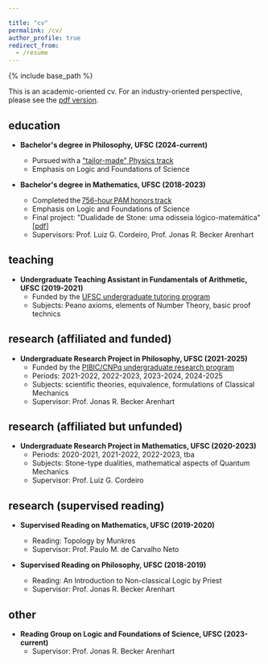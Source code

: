 ```yaml
---

title: "cv"
permalink: /cv/
author_profile: true
redirect_from:
  - /resume
---
```


{% include base_path %}

This is an academic-oriented cv. For an industry-oriented perspective, please see the [pdf version](https://jucazyn.github.io/files/cv.pdf).

## education

* **Bachelor's degree in Philosophy, UFSC (2024-current)**
  * Pursued with a ["tailor-made" Physics track](https://jucazyn.github.io/physics-track/)
  * Emphasis on Logic and Foundations of Science

* **Bachelor's degree in Mathematics, UFSC (2018-2023)**
  * Completed the [756-hour PAM honors track](http://pam.mtm.ufsc.br/)
  * Emphasis on Logic and Foundations of Science
  * Final project: "Dualidade de Stone: uma odisseia lógico-matemática" [[pdf](https://repositorio.ufsc.br/bitstream/handle/123456789/255148/tcc_julio%20candido%20veloso%20barczyszyn.pdf?sequence=1&isAllowed=y)]
  * Supervisors: Prof. Luiz G. Cordeiro, Prof. Jonas R. Becker Arenhart

## teaching

* **Undergraduate Teaching Assistant in Fundamentals of Arithmetic, UFSC (2019-2021)**
  * Funded by the [UFSC undergraduate tutoring program](https://monitoria.ufsc.br/)
  * Subjects: Peano axioms, elements of Number Theory, basic proof technics

## research (affiliated and funded)

* **Undergraduate Research Project in Philosophy, UFSC (2021-2025)**
  * Funded by the [PIBIC/CNPq undergraduate research program](http://pibic.propesq.ufsc.br/)
  * Periods: 2021-2022, 2022-2023, 2023-2024, 2024-2025
  * Subjects: scientific theories, equivalence, formulations of Classical Mechanics
  * Supervisor: Prof. Jonas R. Becker Arenhart
 
## research (affiliated but unfunded)

* **Undergraduate Research Project in Mathematics, UFSC (2020-2023)**
  * Periods: 2020-2021, 2021-2022, 2022-2023, tba
  * Subjects: Stone-type dualities, mathematical aspects of Quantum Mechanics
  * Supervisor: Prof. Luiz G. Cordeiro

## research (supervised reading)

* **Supervised Reading on Mathematics, UFSC (2019-2020)**
  * Reading: Topology by Munkres
  * Supervisor: Prof. Paulo M. de Carvalho Neto

* **Supervised Reading on Philosophy, UFSC (2018-2019)**
  * Reading: An Introduction to Non-classical Logic by Priest 
  * Supervisor: Prof. Jonas R. Becker Arenhart

## other

* **Reading Group on Logic and Foundations of Science, UFSC (2023-current)**
  * Supervisor: Prof. Jonas R. Becker Arenhart
 

